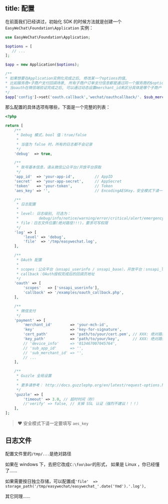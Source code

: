 title: 配置
---

在前面我们已经讲过，初始化 SDK 的时候方法就是创建一个 `EasyWeChat\Foundation\Application` 实例：

```php
use EasyWeChat\Foundation\Application;

$options = [
   // ...
];

$app = new Application($options);

/** 
* 如果想要在Application实例化完成之后, 修改某一个options的值, 
* 比如服务商+子商户支付回调场景, 所有子商户订单支付信息都是通过同一个服务商的$option 配置进来的, 
* 当oauth在微信端验证完成之后, 可以通过动态设置merchant_id来区分具体是哪个子商户
*/
$app['config']->set('oauth.callback','wechat/oauthcallback/'. $sub_merchant_id->id);
```

那么配置的具体选项有哪些，下面是一个完整的列表：

```php
<?php

return [
    /**
     * Debug 模式，bool 值：true/false
     *
     * 当值为 false 时，所有的日志都不会记录
     */
    'debug'  => true,

    /**
     * 账号基本信息，请从微信公众平台/开放平台获取
     */
    'app_id'  => 'your-app-id',         // AppID
    'secret'  => 'your-app-secret',     // AppSecret
    'token'   => 'your-token',          // Token
    'aes_key' => '',                    // EncodingAESKey，安全模式下请一定要填写！！！

    /**
     * 日志配置
     *
     * level: 日志级别, 可选为：
     *         debug/info/notice/warning/error/critical/alert/emergency
     * file：日志文件位置(绝对路径!!!)，要求可写权限
     */
    'log' => [
        'level' => 'debug',
        'file'  => '/tmp/easywechat.log',
    ],

    /**
     * OAuth 配置
     *
     * scopes：公众平台（snsapi_userinfo / snsapi_base），开放平台：snsapi_login
     * callback：OAuth授权完成后的回调页地址
     */
    'oauth' => [
        'scopes'   => ['snsapi_userinfo'],
        'callback' => '/examples/oauth_callback.php',
    ],

    /**
     * 微信支付
     */
    'payment' => [
        'merchant_id'        => 'your-mch-id',
        'key'                => 'key-for-signature',
        'cert_path'          => 'path/to/your/cert.pem', // XXX: 绝对路径！！！！
        'key_path'           => 'path/to/your/key',      // XXX: 绝对路径！！！！
        // 'device_info'     => '013467007045764',
        // 'sub_app_id'      => '',
        // 'sub_merchant_id' => '',
        // ...
    ],

    /**
     * Guzzle 全局设置
     *
     * 更多请参考： http://docs.guzzlephp.org/en/latest/request-options.html
     */
    'guzzle' => [
        'timeout' => 3.0, // 超时时间（秒）
        //'verify' => false, // 关掉 SSL 认证（强烈不建议！！！）
    ],
];
```

> :heart: 安全模式下请一定要填写 `aes_key`

## 日志文件

配置文件里的`/tmp/...`是绝对路径

如果在 windows 下，去把它改成`C:\foo\bar`的形式，
如果是 Linux ，你已经懂了……

如果需要按日独立存储，可以配置成`'file'  => storage_path('/tmp/easywechat/easywechat_'.date('Ymd').'.log'),`

其它同理……

